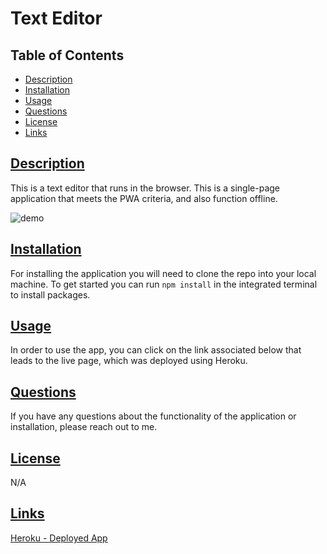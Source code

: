 # Text Editor

## Table of Contents
* [Description](#description)
* [Installation](#installation)
* [Usage](#usage)
* [Questions](#questions)
* [License](#license)
* [Links](#links)

## [Description](#table-of-contents)
This is a text editor that runs in the browser. This is a single-page application that meets the PWA criteria, and also function offline.

![demo]()

## [Installation](#table-of-contents)
For installing the application you will need to clone the repo into your local machine. To get started you can run `npm install` in the integrated terminal to install packages. 

## [Usage](#table-of-contents)
In order to use the app, you can click on the link associated below that leads to the live page, which was deployed using Heroku.

## [Questions](#table-of-contents)
If you have any questions about the functionality of the application or installation, please reach out to me.

## [License](#table-of-contents)
N/A

## [Links](#table-of-contents)
[Heroku - Deployed App]()
